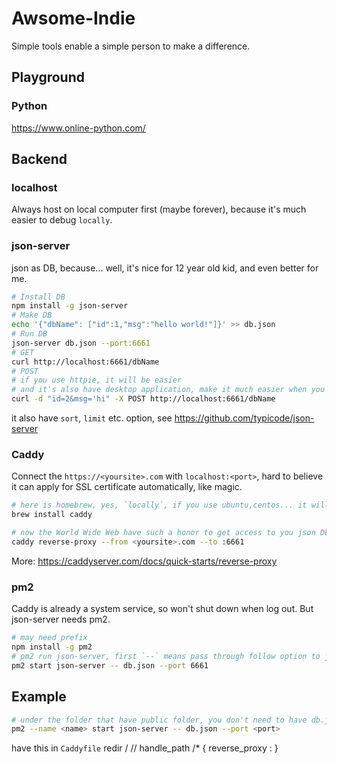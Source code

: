 # Awsome-Indie
Simple tools enable a simple person to make a difference.

## Playground
### Python
https://www.online-python.com/

## Backend

### localhost

Always host on local computer first (maybe forever), because it's much easier to debug `locally`.

### json-server

json as DB, because... well, it's nice for 12 year old kid, and even better for me.

```bash
# Install DB
npm install -g json-server
# Make DB
echo '{"dbName": ["id":1,"msg":"hello world!"]}' >> db.json
# Run DB
json-server db.json --port:6661
# GET
curl http://localhost:6661/dbName
# POST
# if you use httpie, it will be easier
# and it's also have desktop application, make it much easier when you test `locally`
curl -d "id=2&msg='hi" -X POST http://localhost:6661/dbName
```
it also have `sort`, `limit` etc. option, see https://github.com/typicode/json-server

### Caddy

Connect the `https://<yoursite>.com` with `localhost:<port>`, hard to believe it can apply for SSL certificate automatically, like magic.

```bash
# here is homebrew, yes, `locally`, if you use ubuntu,centos... it will be apt-get, dnf, yum...
brew install caddy

# now the World Wide Web have such a honor to get access to you json DB
caddy reverse-proxy --from <yoursite>.com --to :6661
```

More: https://caddyserver.com/docs/quick-starts/reverse-proxy

### pm2

Caddy is already a system service, so won't shut down when log out. But json-server needs pm2.

```bash
# may need prefix 
npm install -g pm2
# pm2 run json-server, first `--` means pass through follow option to json-server rather than pm2
pm2 start json-server -- db.json --port 6661
```

## Example
```bash
# under the folder that have public folder, you don't need to have db.json, which will created automaticlly
pm2 --name <name> start json-server -- db.json --port <port>
```
have this in `Caddyfile`
redir /<name> /<name>/ 
handle_path /<name>* { 
        reverse_proxy :<port> 
} 
